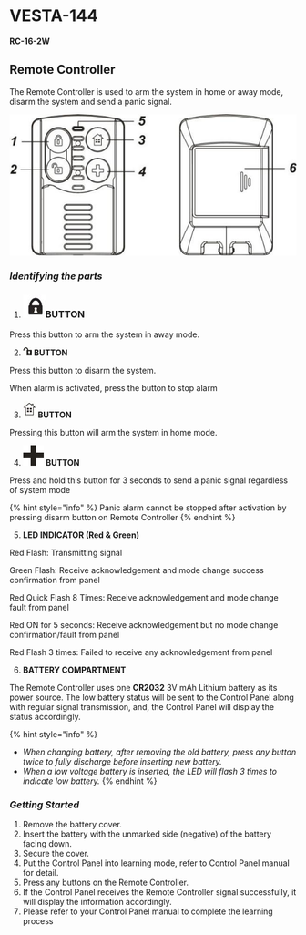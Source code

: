 # VESTA-144

**RC-16-2W**

## **Remote Controller**

The Remote Controller is used to arm the system in home or away mode, disarm the system and send a panic signal.

![](<.gitbook/assets/1 (57).jpeg>)

### _**Identifying the parts**_

1. ### <img src=".gitbook/assets/0 (63).jpeg" alt="" data-size="line">BUTTON       &#x20;

Press this button to arm the system in away mode.

2. &#x20;<img src=".gitbook/assets/2 (48).jpeg" alt="" data-size="original"> **BUTTON**

Press this button to disarm the system.

When alarm is activated, press the button to stop alarm

3. <img src=".gitbook/assets/3 (47).jpeg" alt="" data-size="line"> **BUTTON**

Pressing this button will arm the system in home mode.

4. <img src=".gitbook/assets/4 (63).png" alt="" data-size="line"> **BUTTON**

Press and hold this button for 3 seconds to send a panic signal regardless of system mode

{% hint style="info" %}
Panic alarm cannot be stopped after activation by pressing disarm button on Remote Controller
{% endhint %}

5. **LED INDICATOR (Red & Green)**

Red Flash: Transmitting signal

Green Flash: Receive acknowledgement and mode change success confirmation from panel

Red Quick Flash 8 Times: Receive acknowledgement and mode change fault from panel

Red ON for 5 seconds: Receive acknowledgement but no mode change confirmation/fault from panel

Red Flash 3 times: Failed to receive any acknowledgement from panel

6. **BATTERY COMPARTMENT**

The Remote Controller uses one **CR2032** 3V mAh Lithium battery as its power source. The low battery status will be sent to the Control Panel along with regular signal transmission, and, the Control Panel will display the status accordingly.

{% hint style="info" %}
* _When changing battery, after removing the old battery, press any button twice to fully discharge before inserting new battery._
* _When a low voltage battery is inserted, the LED will flash 3 times to indicate low battery._
{% endhint %}

### _**Getting Started**_

1. Remove the battery cover.
2. Insert the battery with the unmarked side (negative) of the battery facing down.
3. Secure the cover.
4. Put the Control Panel into learning mode, refer to Control Panel manual for detail.
5. Press any buttons on the Remote Controller.
6. If the Control Panel receives the Remote Controller signal successfully, it will display the information accordingly.
7. Please refer to your Control Panel manual to complete the learning process

